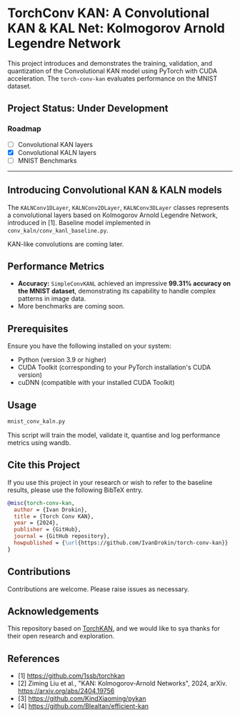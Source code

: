 # TorchConv KAN: A Convolutional KAN & KAL Net: Kolmogorov Arnold Legendre Network

This project introduces and demonstrates the training, validation, and quantization of the Convolutional KAN model using PyTorch with CUDA acceleration. The `torch-conv-kan` evaluates performance on the MNIST dataset.

## Project Status: Under Development
### Roadmap
- [ ] Convolutional KAN layers
- [x] Convolutional KALN layers
- [ ] MNIST Benchmarks

---

## Introducing Convolutional KAN & KALN models

The `KALNConv1DLayer`, `KALNConv2DLayer`, `KALNConv3DLayer` classes represents a convolutional layers based on Kolmogorov Arnold Legendre Network, introduced in [1]. Baseline model implemented in `conv_kaln/conv_kanl_baseline.py`.

KAN-like convolutions are coming later.

## Performance Metrics
- **Accuracy:** `SimpleConvKANL` achieved an impressive **99.31% accuracy on the MNIST dataset**, demonstrating its capability to handle complex patterns in image data.
- More benchmarks are coming soon.

## Prerequisites

Ensure you have the following installed on your system:

- Python (version 3.9 or higher)
- CUDA Toolkit (corresponding to your PyTorch installation's CUDA version)
- cuDNN (compatible with your installed CUDA Toolkit)

## Usage

```python
mnist_conv_kaln.py
```
This script will train the model, validate it, quantise and log performance metrics using wandb.

## Cite this Project

If you use this project in your research or wish to refer to the baseline results, please use the following BibTeX entry.

```bibtex
@misc{torch-conv-kan,
  author = {Ivan Drokin},
  title = {Torch Conv KAN},
  year = {2024},
  publisher = {GitHub},
  journal = {GitHub repository},
  howpublished = {\url{https://github.com/IvanDrokin/torch-conv-kan}}
}
```

## Contributions

Contributions are welcome. Please raise issues as necessary.

## Acknowledgements

This repository based on [TorchKAN](https://github.com/1ssb/torchkan/), and we would like to sya thanks for their open research and exploration.


## References

- [1] https://github.com/1ssb/torchkan
- [2] Ziming Liu et al., "KAN: Kolmogorov-Arnold Networks", 2024, arXiv. https://arxiv.org/abs/2404.19756
- [3] https://github.com/KindXiaoming/pykan
- [4] https://github.com/Blealtan/efficient-kan